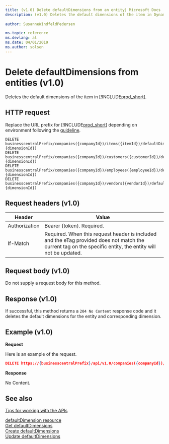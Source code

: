```yaml
---
title: (v1.0) Delete defaultDimensions from an entity| Microsoft Docs
description: (v1.0) Deletes the default dimensions of the item in Dynamics 365 Business Central.
 
author: SusanneWindfeldPedersen

ms.topic: reference
ms.devlang: al
ms.date: 04/01/2019
ms.author: solsen
---
```


# Delete defaultDimensions from entities (v1.0)
Deletes the default dimensions of the item in [!INCLUDE[prod_short](../../../includes/prod_short.md)].

## HTTP request
Replace the URL prefix for [!INCLUDE[prod_short](../../../includes/prod_short.md)] depending on environment following the [guideline](../../v1.0/endpoints-apis-for-dynamics.md).
```
DELETE businesscentralPrefix/companies({companyId})/items({itemId})/defaultDimensions({itemId},{dimensionId})
DELETE businesscentralPrefix/companies({companyId})/customers({customerId})/defaultDimensions({customer},{dimensionId})
DELETE businesscentralPrefix/companies({companyId})/employees({employeeId})/defaultDimensions({employeeId},{dimensionId})
DELETE businesscentralPrefix/companies({companyId})/vendors({vendorId})/defaultDimensions({vendorId},{dimensionId})
```

## Request headers (v1.0)

|Header         |Value                     |
|---------------|--------------------------|
|Authorization  |Bearer {token}. Required. |
|If-Match       |Required. When this request header is included and the eTag provided does not match the current tag on the specific entity, the entity will not be updated. |

## Request body (v1.0)
Do not supply a request body for this method.

## Response (v1.0)
If successful, this method returns a ```204 No Content``` response code and it deletes the default dimensions for the entity and corresponding dimension.

## Example (v1.0)

**Request**

Here is an example of the request.

```json
DELETE https://{businesscentralPrefix}/api/v1.0/companies({companyId})/items({itemId})/defaultDimensions({itemId},{dimensionId})
```

**Response** 

No Content.

## See also
[Tips for working with the APIs](../../../developer/devenv-connect-apps-tips.md)  

[defaultDimension resource](../resources/dynamics_defaultDimension.md)  
[Get defaultDimensions](../api/dynamics_defaultdimensions_get.md)  
[Create defaultDimensions](../api/dynamics_defaultdimensions_create.md)  
[Update defaultDimensions](../api/dynamics_defaultdimensions_update.md)  
